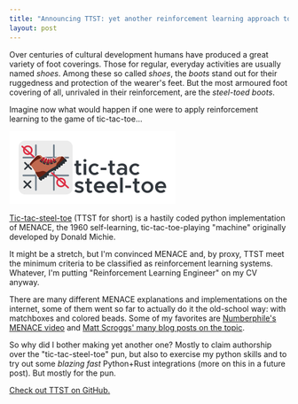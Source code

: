 ```yaml
---
title: "Announcing TTST: yet another reinforcement learning approach to tic-tac-toe"
layout: post
---
```


Over centuries of cultural development humans have produced a great variety of foot coverings.
Those for regular, everyday activities are usually named *shoes*.
Among these so called *shoes*, the *boots* stand out for their ruggedness and protection of the wearer's feet.
But the most armoured foot covering of all, unrivaled in their reinforcement, are the *steel-toed boots*.

Imagine now what would happen if one were to apply reinforcement learning to the game of tic-tac-toe...

![The logo of the tic-tac-steel-toe project: a boot stomping the winning stroke on a tic-tac-toe board.](https://raw.githubusercontent.com/EnricoMiccoli/tic-tac-steel-toe/master/img/logo.png)

[Tic-tac-steel-toe](https://github.com/EnricoMiccoli/tic-tac-steel-toe)
(TTST for short) is a hastily coded python implementation of MENACE, the 1960 self-learning, tic-tac-toe-playing "machine" originally developed by Donald Michie.

It might be a stretch, but I'm convinced MENACE and, by proxy, TTST meet the minimum criteria to be classified as reinforcement learning systems. 
Whatever, I'm putting "Reinforcement Learning Engineer" on my CV anyway.

There are many different MENACE explanations and implementations on the internet,
some of them went so far to actually do it the old-school way: with matchboxes and colored beads.
Some of my favorites are
[Numberphile's MENACE video](https://www.youtube.com/watch?v=R9c-_neaxeU)
and
[Matt Scroggs' many blog posts on the topic](https://www.mscroggs.co.uk/blog/19).

So why did I bother making yet another one?
Mostly to claim authorship over the "tic-tac-steel-toe" pun,
but also to exercise my python skills and to try out some *blazing fast* Python+Rust integrations (more on this in a future post).
But mostly for the pun.

[Check out TTST on GitHub.](https://github.com/EnricoMiccoli/tic-tac-steel-toe)
